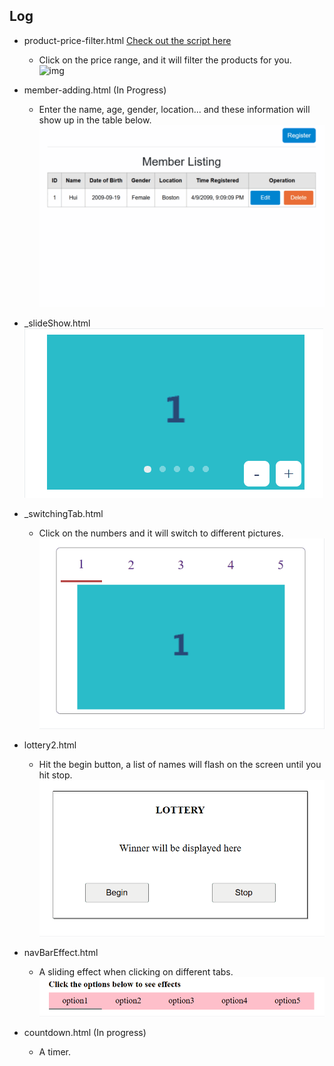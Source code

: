 ## Log

- product-price-filter.html [Check out the script here](https://udnwim.github.io/Javascript-Practice/)
  - Click on the price range, and it will filter the products for you.\
  ![img](./lib/price%20filter.gif)

- member-adding.html (In Progress)
  - Enter the name, age, gender, location... and these information will show up in the table below.\
  ![img](./lib/member%20adding.gif)

- _slideShow.html\
  ![img](./lib/slideshow.gif)

- _switchingTab.html
  - Click on the numbers and it will switch to different pictures.\
  ![img](./lib/switchingTab.gif)


- lottery2.html
  - Hit the begin button, a list of names will flash on the screen until you hit stop.\
  ![img](./lib/lottery2.gif)

- navBarEffect.html
  - A sliding effect when clicking on different tabs.\
  ![img](./lib/navbar.gif)

- countdown.html (In progress)
  - A timer.
 

  
